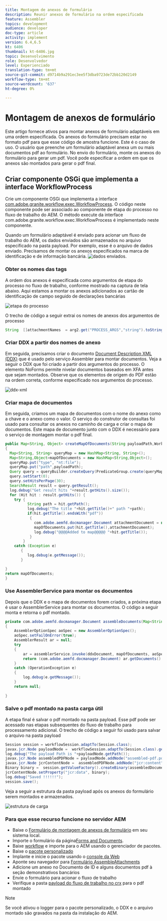 ```yaml
---
title: Montagem de anexos de formulário
description: Reunir anexos de formulário na ordem especificada
feature: Assembler
topics: development
audience: developer
doc-type: article
activity: implement
version: 6.4,6.5
kt: 6406
thumbnail: kt-6406.jpg
topic: Desenvolvimento
role: Desenvolvedor
level: Experienciado
translation-type: tm+mt
source-git-commit: d9714b9a291ec3ee5f3dba9723de72bb120d2149
workflow-type: tm+mt
source-wordcount: '637'
ht-degree: 0%

---
```



# Montagem de anexos de formulário

Este artigo fornece ativos para montar anexos de formulário adaptáveis em uma ordem especificada. Os anexos do formulário precisam estar no formato pdf para que esse código de amostra funcione. Este é o caso de uso.
O usuário que preenche um formulário adaptável anexa um ou mais documentos pdf ao formulário.
No envio do formulário, monte os anexos do formulário para gerar um pdf. Você pode especificar a ordem em que os anexos são montados para gerar o pdf final.

## Criar componente OSGi que implementa a interface WorkflowProcess

Crie um componente OSGi que implementa a interface [com.adobe.granite.workflow.exec.WorkflowProcess](https://helpx.adobe.com/experience-manager/6-5/sites/developing/using/reference-materials/javadoc/com/adobe/granite/workflow/exec/WorkflowProcess.html). O código neste componente pode ser associado ao componente de etapa do processo no fluxo de trabalho do AEM. O método execute da interface com.adobe.granite.workflow.exec.WorkflowProcess é implementado neste componente.

Quando um formulário adaptável é enviado para acionar um fluxo de trabalho do AEM, os dados enviados são armazenados no arquivo especificado na pasta payload. Por exemplo, esse é o arquivo de dados enviado. Precisamos de montar os anexos especificados na marca de identificação e de informação bancária.
![dados enviados](assets/submitted-data.JPG).

### Obter os nomes das tags

A ordem dos anexos é especificada como argumentos de etapa do processo no fluxo de trabalho, conforme mostrado na captura de tela abaixo. Aqui estamos a montar os anexos adicionados ao cartão de identificação de campo seguido de declarações bancárias

![etapa do processo](assets/process-step.JPG)

O trecho de código a seguir extrai os nomes de anexos dos argumentos de processo

```java
String  []attachmentNames  = arg2.get("PROCESS_ARGS","string").toString().split(",");
```

### Criar DDX a partir dos nomes de anexo

Em seguida, precisamos criar o documento [Document Description XML (DDX)](https://helpx.adobe.com/pdf/aem-forms/6-2/ddxRef.pdf) que é usado pelo serviço Assembler para montar documentos. Veja a seguir o DDX que foi criado a partir dos argumentos do processo. O elemento NoForms permite nivelar documentos baseados em XFA antes que sejam montados. Observe que os elementos de origem do PDF estão na ordem correta, conforme especificado nos argumentos do processo.

![ddx-xml](assets/ddx.PNG)

### Criar mapa de documentos

Em seguida, criamos um mapa de documentos com o nome do anexo como a chave e o anexo como o valor. O serviço do construtor de consultas foi usado para consultar os anexos no caminho de carga e criar o mapa de documentos. Este mapa de documento junto com o DDX é necessário para o serviço de montagem montar o pdf final.

```java
public Map<String, Object> createMapOfDocuments(String payloadPath,WorkflowSession workflowSession )
{
  Map<String, String> queryMap = new HashMap<String, String>();
  Map<String,Object>mapOfDocuments = new HashMap<String,Object>();
  queryMap.put("type", "nt:file");
  queryMap.put("path",payloadPath);
  Query query = queryBuilder.createQuery(PredicateGroup.create(queryMap),workflowSession.adaptTo(Session.class));
  query.setStart(0);
  query.setHitsPerPage(30);
  SearchResult result = query.getResult();
  log.debug("Get result hits "+result.getHits().size());
  for (Hit hit : result.getHits()) {
    try {
          String path = hit.getPath();
          log.debug("The title "+hit.getTitle()+" path "+path);
          if(hit.getTitle().endsWith("pdf"))
           {
             com.adobe.aemfd.docmanager.Document attachmentDocument = new com.adobe.aemfd.docmanager.Document(path);
             mapOfDocuments.put(hit.getTitle(),attachmentDocument);
             log.debug("@@@@Added to map@@@@@ "+hit.getTitle());
           }
        }
    catch (Exception e)
       {
          log.debug(e.getMessage());
       }

}
return mapOfDocuments;
}
```

### Use AssemblerService para montar os documentos

Depois que o DDX e o mapa de documentos forem criados, a próxima etapa é usar o AssemblerService para montar os documentos.
O código a seguir monta e retorna o pdf montado.

```java
private com.adobe.aemfd.docmanager.Document assembleDocuments(Map<String, Object> mapOfDocuments, com.adobe.aemfd.docmanager.Document ddxDocument)
{
    AssemblerOptionSpec aoSpec = new AssemblerOptionSpec();
    aoSpec.setFailOnError(true);
    AssemblerResult ar = null;
    try
    {
        ar = assemblerService.invoke(ddxDocument, mapOfDocuments, aoSpec);
        return (com.adobe.aemfd.docmanager.Document) ar.getDocuments().get("GeneratedDocument.pdf");
    }
    catch (OperationException e)
    {
        log.debug(e.getMessage());
    }
    return null;
    
}
```

### Salve o pdf montado na pasta carga útil

A etapa final é salvar o pdf montado na pasta payload. Esse pdf pode ser acessado nas etapas subsequentes do fluxo de trabalho para processamento adicional.
O trecho de código a seguir foi usado para salvar o arquivo na pasta payload

```java
Session session = workflowSession.adaptTo(Session.class);
javax.jcr.Node payloadNode =  workflowSession.adaptTo(Session.class).getNode(workItem.getWorkflowData().getPayload().toString());
log.debug("The payload Path is "+payloadNode.getPath());
javax.jcr.Node assembledPDFNode = payloadNode.addNode("assembled-pdf.pdf", "nt:file"); 
javax.jcr.Node jcrContentNode =  assembledPDFNode.addNode("jcr:content", "nt:resource");
Binary binary =  session.getValueFactory().createBinary(assembledDocument.getInputStream());
jcrContentNode.setProperty("jcr:data", binary);
log.debug("Saved !!!!!!"); 
session.save();
```

Veja a seguir a estrutura da pasta payload após os anexos do formulário serem montados e armazenados.

![estrutura de carga](assets/payload-structure.JPG)

### Para que esse recurso funcione no servidor AEM

* Baixe o [Formulário de montagem de anexos de formulário](assets/assemble-form-attachments-af.zip) em seu sistema local.
* Importe o formulário da página[Forms and Documents](http://localhost:4502/aem/forms.html/content/dam/formsanddocuments).
* Baixe [workflow](assets/assemble-form-attachments.zip) e importe para o AEM usando o gerenciador de pacotes.
* Baixe o [pacote personalizado](assets/assembletaskattachments.assembletaskattachments.core-1.0-SNAPSHOT.jar)
* Implante e inicie o pacote usando o [console da Web](http://localhost:4502/system/console/bundles)
* Aponte seu navegador para [Formulário AssembleAttachments](http://localhost:4502/content/dam/formsanddocuments/assembleattachments/jcr:content?wcmmode=disabled)
* Adicione um anexo no Documento de ID e alguns documentos pdf à seção demonstrativos bancários
* Envie o formulário para acionar o fluxo de trabalho
* Verifique a pasta [payload do fluxo de trabalho no crx](http://localhost:4502/crx/de/index.jsp#/var/fd/dashboard/payload) para o pdf montado

>[!NOTE]
> Se você ativou o logger para o pacote personalizado, o DDX e o arquivo montado são gravados na pasta da instalação do AEM.

